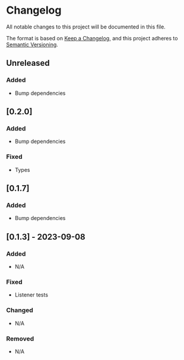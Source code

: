 # Changelog

All notable changes to this project will be documented in this file.

The format is based on [Keep a Changelog](https://keepachangelog.com/en/1.0.0/),
and this project adheres to [Semantic Versioning](https://semver.org/spec/v2.0.0.html).

## Unreleased
### Added
- Bump dependencies

## [0.2.0]
### Added
- Bump dependencies
### Fixed
- Types

## [0.1.7]
### Added
- Bump dependencies

## [0.1.3] - 2023-09-08
### Added
- N/A
### Fixed
- Listener tests
### Changed
- N/A
### Removed
- N/A
